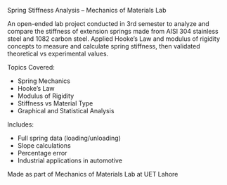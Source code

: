 Spring Stiffness Analysis – Mechanics of Materials Lab

An open-ended lab project conducted in 3rd semester to analyze and compare the stiffness of extension springs made from AISI 304 stainless steel and 1082 carbon steel. Applied Hooke’s Law and modulus of rigidity concepts to measure and calculate spring stiffness, then validated theoretical vs experimental values.

Topics Covered:
- Spring Mechanics
- Hooke’s Law
- Modulus of Rigidity
- Stiffness vs Material Type
- Graphical and Statistical Analysis

Includes:
- Full spring data (loading/unloading)
- Slope calculations
- Percentage error
- Industrial applications in automotive

Made as part of Mechanics of Materials Lab at UET Lahore
